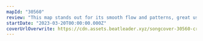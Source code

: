 ```yaml
---
mapId: "30560"
review: "This map stands out for its smooth flow and patterns, great use of the new Dragons 2.0 environment, and accessible full spread of diffs!"
startDate: "2023-03-20T00:00:00.000Z"
coverUrlOverwrite: https://cdn.assets.beatleader.xyz/songcover-30560-crab.jpg
---
```

